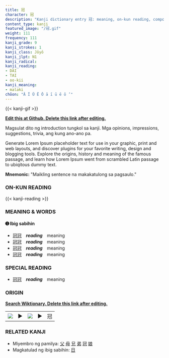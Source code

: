 ```yaml
---
title: 冠
character: 冠
description: "Kanji dictionary entry 冠: meaning, on-kun reading, compounds, origin, related kanji"
content_type: kanji
featured_image: "/冠.gif"
weight: 111
frequency: 111
kanji_grade: 9
kanji_strokes: 1
kanji_class: Jōyō
kanji_jlpt: N1
kanji_radical: 
kanji_reading: 
- DAI
- TAI
- oo-kii
kanji_meaning:
- malaki
chōon: "Ā Ī Ū Ē Ō ā ī ū ē ō ’"
---
```

[//]: # (Don't edit the line below. Kanji animated GIF code is automatically generated.)
{{< kanji-gif >}}

[//]: # (Edit below this line.)

**[Edit this at Github. Delete this link after editing.](https://github.com/tim0g/tim/tree/main/content/kanji/冠/index.md)**

Magsulat dito ng introduction tungkol sa kanji. Mga opinions, impressions, suggestions, trivia, ang kung ano-ano pa.

Generate Lorem Ipsum placeholder text for use in your graphic, print and web layouts, and discover plugins for your favorite writing, design and blogging tools. Explore the origins, history and meaning of the famous passage, and learn how Lorem Ipsum went from scrambled Latin passage to ubiqitous dummy text.
 
**Mnemonic:** "Maikling sentence na makakatulong sa pagsaulo."

### ON-KUN READING

[//]: # (Don't edit the line below. ON-KUN READING code is automatically generated.)
{{< kanji-reading >}}

### MEANING & WORDS

#### ➊ **Ibig sabihin**
  - [冠](../冠)[冠](../冠)　***reading***　meaning
  - [冠](../冠)[冠](../冠)　***reading***　meaning
  - [冠](../冠)[冠](../冠)　***reading***　meaning
  - [冠](../冠)[冠](../冠)　***reading***　meaning

### SPECIAL READING
  - [冠](../冠)[冠](../冠)　***reading***　meaning

### ORIGIN

**[Search Wiktionary. Delete this link after editing.](https://wiktionary.org/wiki/冠)**
<table class="kanji-table"><tr><td>
<img src="60px-冠-bronze.svg.png">
</td><td>▶</td><td>
<img src="60px-冠-oracle.svg.png">
</td><td>▶</td>
<td class="kanji-origin">冠</td>
</tr></table>

### RELATED KANJI
- Miyembro ng pamilya: [父](../父) [母](../母) [兄](../兄) [弟](../弟) [冠](../冠) [娘](../娘)
- Magkatulad ng ibig sabihin: [日](../日)
